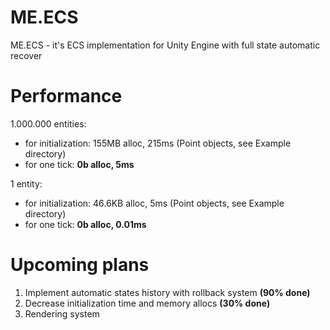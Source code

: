 # ME.ECS
ME.ECS - it's ECS implementation for Unity Engine with full state automatic recover

# Performance
1.000.000 entities:
- for initialization: 155MB alloc, 215ms (Point objects, see Example directory)
- for one tick: <b>0b alloc, 5ms</b>

1 entity:
- for initialization: 46.6KB alloc, 5ms (Point objects, see Example directory)
- for one tick: <b>0b alloc, 0.01ms</b>

# Upcoming plans
1. Implement automatic states history with rollback system <b>(90% done)</b>
2. Decrease initialization time and memory allocs <b>(30% done)</b>
3. Rendering system

